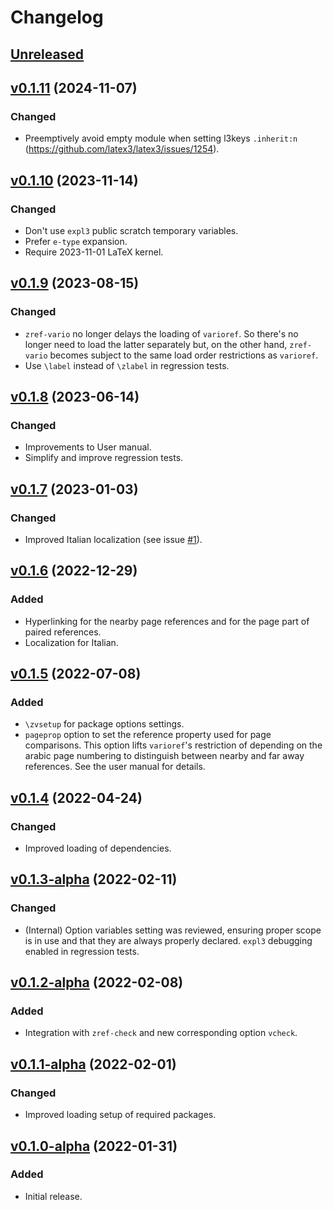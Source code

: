 # Changelog

## [Unreleased](https://github.com/gusbrs/zref-vario/compare/v0.1.11...HEAD)

## [v0.1.11](https://github.com/gusbrs/zref-vario/compare/v0.1.10...v0.1.11) (2024-11-07)

### Changed
- Preemptively avoid empty module when setting l3keys `.inherit:n`
  (https://github.com/latex3/latex3/issues/1254).

## [v0.1.10](https://github.com/gusbrs/zref-vario/compare/v0.1.9...v0.1.10) (2023-11-14)

### Changed
- Don't use `expl3` public scratch temporary variables.
- Prefer `e-type` expansion.
- Require 2023-11-01 LaTeX kernel.

## [v0.1.9](https://github.com/gusbrs/zref-vario/compare/v0.1.8...v0.1.9) (2023-08-15)

### Changed
- `zref-vario` no longer delays the loading of `varioref`.  So there's no
  longer need to load the latter separately but, on the other hand,
  `zref-vario` becomes subject to the same load order restrictions as
  `varioref`.
- Use `\label` instead of `\zlabel` in regression tests.

## [v0.1.8](https://github.com/gusbrs/zref-vario/compare/v0.1.7...v0.1.8) (2023-06-14)

### Changed
- Improvements to User manual.
- Simplify and improve regression tests.

## [v0.1.7](https://github.com/gusbrs/zref-vario/compare/v0.1.6...v0.1.7) (2023-01-03)

### Changed
- Improved Italian localization (see issue
  [#1](https://github.com/gusbrs/zref-vario/issues/1)).

## [v0.1.6](https://github.com/gusbrs/zref-vario/compare/v0.1.5...v0.1.6) (2022-12-29)

### Added
- Hyperlinking for the nearby page references and for the page part of paired
  references.
- Localization for Italian.

## [v0.1.5](https://github.com/gusbrs/zref-vario/compare/v0.1.4...v0.1.5) (2022-07-08)

### Added
- `\zvsetup` for package options settings.
- `pageprop` option to set the reference property used for page comparisons.
  This option lifts `varioref`'s restriction of depending on the arabic page
  numbering to distinguish between nearby and far away references.  See the
  user manual for details.

## [v0.1.4](https://github.com/gusbrs/zref-vario/compare/v0.1.3-alpha...v0.1.4) (2022-04-24)

### Changed
- Improved loading of dependencies.

## [v0.1.3-alpha](https://github.com/gusbrs/zref-vario/compare/v0.1.2-alpha...v0.1.3-alpha) (2022-02-11)

### Changed
- (Internal) Option variables setting was reviewed, ensuring proper scope is
  in use and that they are always properly declared.  `expl3` debugging
  enabled in regression tests.

## [v0.1.2-alpha](https://github.com/gusbrs/zref-vario/compare/v0.1.1-alpha...v0.1.2-alpha) (2022-02-08)

### Added
- Integration with `zref-check` and new corresponding option `vcheck`.

## [v0.1.1-alpha](https://github.com/gusbrs/zref-vario/compare/v0.1.0-alpha...v0.1.1-alpha) (2022-02-01)

### Changed
- Improved loading setup of required packages.

## [v0.1.0-alpha](https://github.com/gusbrs/zref-vario/releases/tag/v0.1.0-alpha) (2022-01-31)

### Added
- Initial release.
